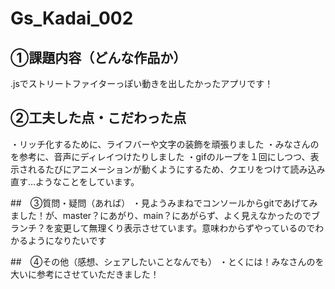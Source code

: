 # Gs_Kadai_002

## ①課題内容（どんな作品か）
.jsでストリートファイターっぽい動きを出したかったアプリです！

## ②工夫した点・こだわった点
・リッチ化するために、ライフバーや文字の装飾を頑張りました
・みなさんのを参考に、音声にディレイつけたりしました
・gifのループを１回にしつつ、表示されるたびにアニメーションが動くようにするため、クエリをつけて読み込み直す…ようなことをしています。

##　③質問・疑問（あれば）
・見ようみまねでコンソールからgitであげてみました！が、master？にあがり、main？にあがらず、よく見えなかったのでブランチ？を変更して無理くり表示させています。意味わからずやっているのでわかるようになりたいです

##　④その他（感想、シェアしたいことなんでも）
・とくには！みなさんのを大いに参考にさせていただきました！
